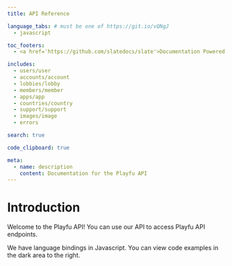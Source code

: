 ```yaml
---
title: API Reference

language_tabs: # must be one of https://git.io/vQNgJ
  - javascript

toc_footers:
  - <a href='https://github.com/slatedocs/slate'>Documentation Powered by Slate</a>

includes:
  - users/user
  - accounts/account
  - lobbies/lobby
  - members/member
  - apps/app
  - countries/country
  - support/support
  - images/image
  - errors

search: true

code_clipboard: true

meta:
  - name: description
    content: Documentation for the Playfu API
---
```


# Introduction

Welcome to the Playfu API! You can use our API to access Playfu API endpoints.

We have language bindings in Javascript. You can view code examples in the dark area to the right.

